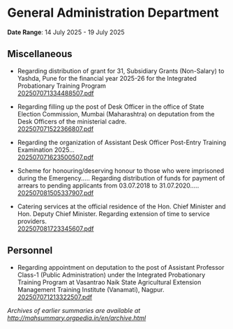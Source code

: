 # General Administration Department

**Date Range**: 14 July 2025 - 19 July 2025


## Miscellaneous
- Regarding distribution of grant for 31, Subsidiary Grants (Non-Salary) to Yashda, Pune for the financial year 2025-26 for the Integrated Probationary Training Program\
  [202507071334488507.pdf](https://gr.maharashtra.gov.in/Site/Upload/Government%20Resolutions/English/202507071334488507...pdf)

- Regarding filling up the post of Desk Officer in the office of State Election Commission, Mumbai (Maharashtra) on deputation from the Desk Officers of the ministerial cadre.\
  [202507071522366807.pdf](https://gr.maharashtra.gov.in/Site/Upload/Government%20Resolutions/English/202507071522366807.pdf)

- Regarding the organization of Assistant Desk Officer Post-Entry Training Examination 2025...\
  [202507071623500507.pdf](https://gr.maharashtra.gov.in/Site/Upload/Government%20Resolutions/English/202507071623500507.pdf)

- Scheme for honouring/deserving honour to those who were imprisoned during the Emergency..... Regarding distribution of funds for payment of arrears to pending applicants from 03.07.2018 to 31.07.2020.....\
  [202507081505337907.pdf](https://gr.maharashtra.gov.in/Site/Upload/Government%20Resolutions/English/202507081505337907.pdf)

- Catering services at the official residence of the Hon. Chief Minister and Hon. Deputy Chief Minister. Regarding extension of time to service providers.\
  [202507081723345607.pdf](https://gr.maharashtra.gov.in/Site/Upload/Government%20Resolutions/English/202507081723345607.pdf)

## Personnel
- Regarding appointment on deputation to the post of Assistant Professor Class-1 (Public Administration) under the Integrated Probationary Training Program at Vasantrao Naik State Agricultural Extension Management Training Institute (Vanamati), Nagpur.\
  [202507071213322507.pdf](https://gr.maharashtra.gov.in/Site/Upload/Government%20Resolutions/English/202507071213322507.pdf)


*Archives of earlier summaries are available at http://mahsummary.orgpedia.in/en/archive.html*